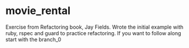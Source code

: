 movie_rental
============

Exercise from Refactoring book, Jay Fields. Wrote the initial example with ruby, rspec and guard to practice refactoring. If you want to follow along start with the branch_0

